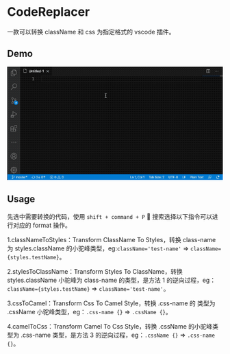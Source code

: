 # CodeReplacer

一款可以转换 className 和 css 为指定格式的 vscode 插件。

## Demo

![demo](demo.gif)

## Usage

先选中需要转换的代码，使用 `shift + command + P`  搜索选择以下指令可以进行对应的 format 操作。

1.classNameToStyles：Transform ClassName To Styles，转换 class-name 为 styles.className 的小驼峰类型，eg:`className='test-name'` => `className={styles.testName}`。

2.stylesToClassName：Transform Styles To ClassName，转换 styles.className 小驼峰为 class-name 的类型，是方法 1 的逆向过程，eg：`className={styles.testName}` => `className='test-name'`。

3.cssToCamel：Transform Css To Camel Style，转换 .css-name 的 类型为 .cssName 小驼峰类型，eg：`.css-name {}` => `.cssName {}`。

4.camelToCss：Transform Camel To Css Style，转换 .cssName 的小驼峰类型为 .css-name 类型，是方法 3 的逆向过程，eg：`.cssName {}` => `.css-name {}`。
